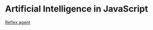 # Artificial Intelligence in JavaScript

[Reflex agent](https://luisespino.github.io/artificial_intelligence_js/01_reflex_agent.html)

